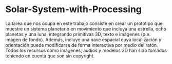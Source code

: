 # Solar-System-with-Processing
La tarea que nos ocupa en este trabajo consiste en crear un prototipo que muestre un sistema planetario en movimiento que incluya una estrella, ocho planetas y una luna, integrando primitivas 3D, texto e imágenes (p.e. imagen de fondo). Además, incluye una nave espacial cuya localización y orientación puede modificarse de forma interactiva por medio del ratón.
Todos los recursos como imágenes, audios y modelos 3D han sido tomados teniendo en cuenta que son sin copyright.
